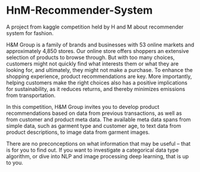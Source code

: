 # HnM-Recommender-System
A project from kaggle competition held by H and M about recommender system for fashion.

H&M Group is a family of brands and businesses with 53 online markets and approximately 4,850 stores. Our online store offers shoppers an extensive selection of products to browse through. But with too many choices, customers might not quickly find what interests them or what they are looking for, and ultimately, they might not make a purchase. To enhance the shopping experience, product recommendations are key. More importantly, helping customers make the right choices also has a positive implications for sustainability, as it reduces returns, and thereby minimizes emissions from transportation.

In this competition, H&M Group invites you to develop product recommendations based on data from previous transactions, as well as from customer and product meta data. The available meta data spans from simple data, such as garment type and customer age, to text data from product descriptions, to image data from garment images.

There are no preconceptions on what information that may be useful – that is for you to find out. If you want to investigate a categorical data type algorithm, or dive into NLP and image processing deep learning, that is up to you.
